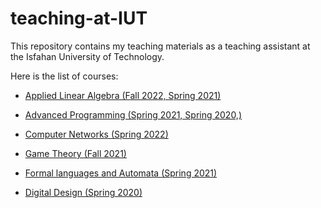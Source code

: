 # teaching-at-IUT
This repository contains my teaching materials as a teaching assistant at the Isfahan University of Technology.

Here is the list of courses:

- [Applied Linear Algebra (Fall 2022, Spring 2021)](Applied%20Linear%20Algebra)

- [Advanced Programming (Spring 2021, Spring 2020,)](Advanced%20Programming)

- [Computer Networks (Spring 2022)](Computer%20Networks)

- [Game Theory (Fall 2021)](Game%Theory)

- [Formal languages and Automata (Spring 2021)](Formal%20languages%20and%20Automata)

- [Digital Design (Spring 2020)](Digital%20Design)
